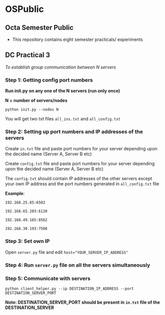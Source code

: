 # OSPublic
## Octa Semester Public
- This repository contains eight semester practicals/ experiments

## DC Practical 3
*To establish group communication between N servers*
### Step 1: Getting config port numbers
**Run init.py on any one of the N servers (run only once)**

**N = number of servers/nodes**

`python init.py --nodes N`

You will get two txt files `all_ins.txt` and `all_config.txt`
### Step 2: Setting up port numbers and IP addresses of the servers
Create `in.txt` file and paste port numbers for your server depending upon the decided name (Server A, Server B etc)

Create `config.txt` file and paste port numbers for your server depending upon the decided name (Server A, Server B etc)

The `config.txt` should contain IP addresses of the other servers except your own IP address and the port numbers generated in  `all_config.txt` file

**Example**: 

`192.168.25.85:6502` 

`192.168.65.203:6120`

`192.168.49.165:8562` 

`192.168.30.193:7508`

### Step 3: Set own IP
Open `server.py` file and edit `host="YOUR_SERVER_IP_ADDRESS"`

### Step 4: Run `server.py` file on all the servers simultaneously

### Step 5: Communicate with servers
`python client_helper.py --ip DESTINATION_IP_ADDRESS --port DESTINATION_SERVER_PORT`

**Note: DESTINATION_SERVER_PORT should be present in `in.txt` file of the DESTINATION_SERVER**